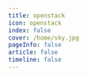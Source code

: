 ```yaml
---
title: openstack
icon: openstack 
index: false
cover: /home/sky.jpg
pageInfo: false
article: false
timeline: false
---
```


<Catalog />

